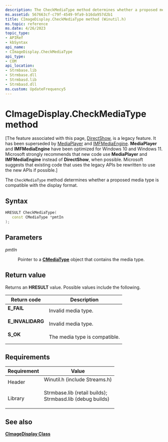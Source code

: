 ```yaml
---
description: The CheckMediaType method determines whether a proposed media type is compatible with the display format.
ms.assetid: 567663cf-c79f-4549-9fa9-b16da957d2b1
title: CImageDisplay.CheckMediaType method (Winutil.h)
ms.topic: reference
ms.date: 4/26/2023
topic_type: 
- APIRef
- kbSyntax
api_name: 
- CImageDisplay.CheckMediaType
api_type: 
- COM
api_location: 
- Strmbase.lib
- Strmbase.dll
- Strmbasd.lib
- Strmbasd.dll
ms.custom: UpdateFrequency5
---
```


# CImageDisplay.CheckMediaType method

\[The feature associated with this page, [DirectShow](/windows/win32/directshow/directshow), is a legacy feature. It has been superseded by [MediaPlayer](/uwp/api/Windows.Media.Playback.MediaPlayer) and [IMFMediaEngine](/windows/win32/api/mfmediaengine/nn-mfmediaengine-imfmediaengine). **MediaPlayer** and **IMFMediaEngine** have been optimized for Windows 10 and Windows 11. Microsoft strongly recommends that new code use **MediaPlayer** and **IMFMediaEngine** instead of **DirectShow**, when possible. Microsoft suggests that existing code that uses the legacy APIs be rewritten to use the new APIs if possible.\]

The `CheckMediaType` method determines whether a proposed media type is compatible with the display format.

## Syntax


```C++
HRESULT CheckMediaType(
   const CMediaType *pmtIn
);
```



## Parameters

<dl> <dt>

*pmtIn* 
</dt> <dd>

Pointer to a [**CMediaType**](cmediatype.md) object that contains the media type.

</dd> </dl>

## Return value

Returns an **HRESULT** value. Possible values include the following.



| Return code                                                                                  | Description                              |
|----------------------------------------------------------------------------------------------|------------------------------------------|
| <dl> <dt>**E\_FAIL**</dt> </dl>       | Invalid media type.<br/>           |
| <dl> <dt>**E\_INVALIDARG**</dt> </dl> | Invalid media type.<br/>           |
| <dl> <dt>**S\_OK**</dt> </dl>         | The media type is compatible.<br/> |



 

## Requirements



| Requirement | Value |
|--------------------|--------------------------------------------------------------------------------------------------------------------------------------------------------------------------------------------|
| Header<br/>  | <dl> <dt>Winutil.h (include Streams.h)</dt> </dl>                                                                                   |
| Library<br/> | <dl> <dt>Strmbase.lib (retail builds); </dt> <dt>Strmbasd.lib (debug builds)</dt> </dl> |



## See also

<dl> <dt>

[**CImageDisplay Class**](cimagedisplay.md)
</dt> </dl>

 

 




